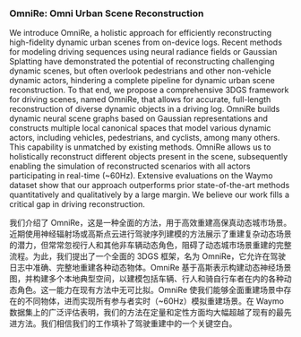 ### OmniRe: Omni Urban Scene Reconstruction

We introduce OmniRe, a holistic approach for efficiently reconstructing high-fidelity dynamic urban scenes from on-device logs. Recent methods for modeling driving sequences using neural radiance fields or Gaussian Splatting have demonstrated the potential of reconstructing challenging dynamic scenes, but often overlook pedestrians and other non-vehicle dynamic actors, hindering a complete pipeline for dynamic urban scene reconstruction. To that end, we propose a comprehensive 3DGS framework for driving scenes, named OmniRe, that allows for accurate, full-length reconstruction of diverse dynamic objects in a driving log. OmniRe builds dynamic neural scene graphs based on Gaussian representations and constructs multiple local canonical spaces that model various dynamic actors, including vehicles, pedestrians, and cyclists, among many others. This capability is unmatched by existing methods. OmniRe allows us to holistically reconstruct different objects present in the scene, subsequently enabling the simulation of reconstructed scenarios with all actors participating in real-time (~60Hz). Extensive evaluations on the Waymo dataset show that our approach outperforms prior state-of-the-art methods quantitatively and qualitatively by a large margin. We believe our work fills a critical gap in driving reconstruction.

我们介绍了 OmniRe，这是一种全面的方法，用于高效重建高保真动态城市场景。近期使用神经辐射场或高斯点云进行驾驶序列建模的方法展示了重建复杂动态场景的潜力，但常常忽视行人和其他非车辆动态角色，阻碍了动态城市场景重建的完整流程。为此，我们提出了一个全面的 3DGS 框架，名为 OmniRe，它允许在驾驶日志中准确、完整地重建各种动态物体。OmniRe 基于高斯表示构建动态神经场景图，并构建多个本地典型空间，以建模包括车辆、行人和骑自行车者在内的各种动态角色。这一能力在现有方法中无可比拟。OmniRe 使我们能够全面重建场景中存在的不同物体，进而实现所有参与者实时（~60Hz）模拟重建场景。在 Waymo 数据集上的广泛评估表明，我们的方法在定量和定性方面均大幅超越了现有的最先进方法。我们相信我们的工作填补了驾驶重建中的一个关键空白。
